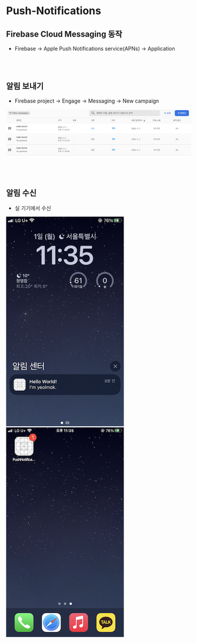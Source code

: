 # Push-Notifications

## Firebase Cloud Messaging 동작
- Firebase -> Apple Push Notifications service(APNs) -> Application


<br></br>
## 알림 보내기
- Firebase project -> Engage -> Messaging -> New campaign
<img src="/Document/CampaignScreenshot.png">


<br></br>
## 알림 수신
- 실 기기에서 수신
<p>
  <img src="/Document/PushNotifications.png">
  <img src="Document/PushNotifications2.png">
</p>
